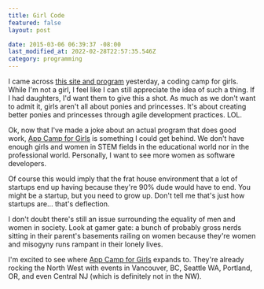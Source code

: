 ```yaml
---
title: Girl Code
featured: false
layout: post

date: 2015-03-06 06:39:37 -08:00
last_modified_at: 2022-02-28T22:57:35.546Z
category: programming
---
```


I came across [this site and program](http://appcamp4girls.com) yesterday, a coding camp for girls. While I'm not a girl, I feel like I can still appreciate the idea of such a thing. If I had daughters, I'd want them to give this a shot. As much as we don't want to admit it, girls aren't all about ponies and princesses. It's about creating better ponies and princesses through agile development practices. LOL.

Ok, now that I've made a joke about an actual program that does good work, [App Camp for Girls](http://appcamp4girls.com) is something I could get behind. We don't have enough girls and women in STEM fields in the educational world nor in the professional world. Personally, I want to see more women as software developers.

Of course this would imply that the frat house environment that a lot of startups end up having because they're 90% dude would have to end. You might be a startup, but you need to grow up. Don't tell me that's just how startups are… that's deflection.

I don't doubt there's still an issue surrounding the equality of men and women in society. Look at gamer gate: a bunch of probably gross nerds sitting in their parent's basements railing on women because they're women and misogyny runs rampant in their lonely lives.

I'm excited to see where [App Camp for Girls](http://appcamp4girls.com) expands to. They're already rocking the North West with events in Vancouver, BC, Seattle WA, Portland, OR, and even Central NJ (which is definitely not in the NW).

